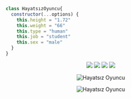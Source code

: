 ```js
class HayatsızOyuncu{
  constructor(...options) {
    this.height = "1.72"
    this.weight = "66"
    this.type = "human"
    this.job = "student"
    this.sex = "male"
  }
}
```


<p align="center">
 <a href="https://discord.com/users/919634644125761646"><img src="https://img.shields.io/badge/Hei%20-7289DA.svg?&style=for-the-badge&logo=discord&logoColor=white"></a>
     <a href="https://www.instagram.com/heireall" target"blank_"><img src="https://img.shields.io/badge/INSTAGRAM%20-DC3175.svg?&style=for-the-badge&logo=instagram&logoColor=white"></a>
<a href="https://github.com/Heixd"><img src="https://img.shields.io/badge/Hei%20-1d202b.svg?&style=for-the-badge&logo=github&logoColor=white"></a>
<a href="https://discord.gg/1853"><img src="https://img.shields.io/badge/1853%20-7289DA.svg?&style=for-the-badge&logo=discord&logoColor=white"></a>

<p align="center">
<img src="https://komarev.com/ghpvc/?username=Heixd&label=Ziyaretçi%20Sayısı&color=552b75" alt="Hayatsız Oyuncu" />

<p align="center">
<img src="https://cdn.discordapp.com/attachments/919638135183400960/931616735398879232/hayatsz_oyuncu_banner.jpg" alt="Hayatsız Oyuncu"/>
